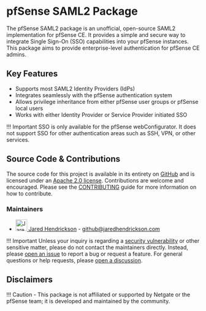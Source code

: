 # pfSense SAML2 Package

The pfSense SAML2 package is an unofficial, open-source SAML2 implementation for pfSense CE. It provides a simple and
secure way to integrate Single Sign-On (SSO) capabilities into your pfSense instances. This package aims to provide
enterprise-level authentication for pfSense CE admins.

## Key Features

- Supports most SAML2 Identity Providers (IdPs)
- Integrates seamlessly with the pfSense authentication system
- Allows privilege inheritance from either pfSense user groups or pfSense local users
- Works with either Identity Provider or Service Provider initiated SSO

!!! Important
    SSO is only available for the pfSense webConfigurator. It does not support SSO for other authentication areas
    such as SSH, VPN, or other services.

## Source Code & Contributions

The source code for this project is available in its entirety on [GitHub](https://github.com/pfrest/pfSense-pkg-saml2-auth)
and is licensed under an [Apache 2.0 license](https://github.com/pfrest/pfSense-pkg-saml2-auth/blob/master/LICENSE). Contributions are welcome and encouraged.
Please see the [CONTRIBUTING](CONTRIBUTING.md) guide for more information on how to contribute.

### Maintainers

- <a href="https://github.com/jaredhendrickson13"><img src="https://github.com/jaredhendrickson13.png" alt="Jared Hendrickson" title="Jared Hendrickson" width="30" height="30"/> Jared Hendrickson</img></a> - github@jaredhendrickson.com

!!! Important
    Unless your inquiry is regarding a [security vulnerability](SECURITY.md) or other sensitive matter, please do not
    contact the maintainers directly. Instead, please [open an issue](https://github.com/pfrest/pfSense-pkg-saml2-auth/issues/new/choose) to report a bug or request a feature. For
    general questions or help requests, please [open a discussion](https://github.com/pfrest/pfSense-pkg-saml2-auth/discussions/new/choose).

## Disclaimers

!!! Caution
    - This package is not affiliated or supported by Netgate or the pfSense team; it is developed and maintained
    by the community.

